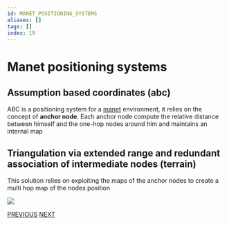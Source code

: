 ```yaml
---
id: MANET_POSITIONING_SYSTEMS
aliases: []
tags: []
index: 19
---
```


# Manet positioning systems
## Assumption based coordinates (abc)

ABC is a positioning system for a [manet](mobile_systems/manets/manets.md) environment, it relies on the concept of **anchor node**.
Each anchor node compute the relative distance between himself and the one-hop nodes around him and maintains an internal map

## Triangulation via extended range and redundant association of intermediate nodes (terrain)

This solution relies on exploiting the maps of the anchor nodes to create a multi hop map of the nodes position

![](mobile_systems/Pasted%20image%2020240608190212.png)

[PREVIOUS](mobile_systems/positioning_systems/taxonomy.md) [NEXT](mobile_systems/positioning_systems/global_positioning_system.md)
